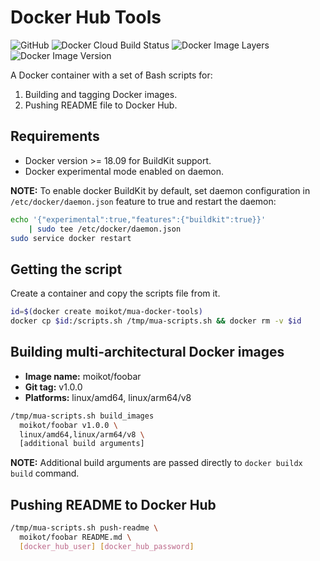 # Docker Hub Tools
![GitHub](https://img.shields.io/github/license/moikot/mua-docker-tools)
![Docker Cloud Build Status](https://img.shields.io/docker/cloud/build/moikot/mua-docker-tools)
![Docker Image Layers](https://images.microbadger.com/badges/image/moikot/mua-docker-tools.svg)
![Docker Image Version](https://images.microbadger.com/badges/version/moikot/mua-docker-tools.svg)

A Docker container with a set of Bash scripts for:
1. Building and tagging Docker images.
3. Pushing README file to Docker Hub.

## Requirements

* Docker version >= 18.09 for BuildKit support.
* Docker experimental mode enabled on daemon.

**NOTE:**
To enable docker BuildKit by default, set daemon configuration in `/etc/docker/daemon.json` feature to true and restart the daemon:

```bash
echo '{"experimental":true,"features":{"buildkit":true}}'
    | sudo tee /etc/docker/daemon.json
sudo service docker restart    
```

## Getting the script

Create a container and copy the scripts file from it.

```bash
id=$(docker create moikot/mua-docker-tools)
docker cp $id:/scripts.sh /tmp/mua-scripts.sh && docker rm -v $id
```

## Building multi-architectural Docker images

* **Image name:** moikot/foobar
* **Git tag:** v1.0.0
* **Platforms:** linux/amd64, linux/arm64/v8

```bash
/tmp/mua-scripts.sh build_images
  moikot/foobar v1.0.0 \
  linux/amd64,linux/arm64/v8 \
  [additional build arguments]
```

**NOTE:** Additional build arguments are passed directly to `docker buildx build` command.

## Pushing README to Docker Hub

```bash
/tmp/mua-scripts.sh push-readme \
  moikot/foobar README.md \
  [docker_hub_user] [docker_hub_password]
```
